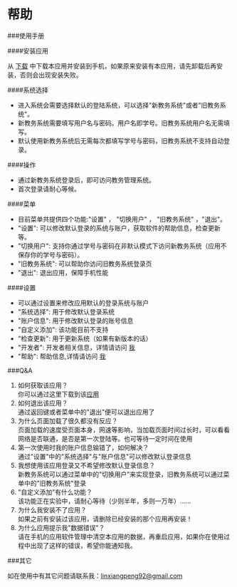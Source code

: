 帮助
==================

###使用手册

####安装应用

从 [下载](https://github.com/david-loman/WebAppliction/raw/master/jwcglxt_nefu.apk) 中下载本应用并安装到手机，如果原来安装有本应用，请先卸载后再安装，否则会出现安装失败。

####系统选择

*   进入系统会需要选择默认的登陆系统，可以选择"新教务系统"或者"旧教务系统"。
*   新教务系统需要填写用户名与密码。用户名即学号。旧教务系统用户名无需填写。
*   默认使用新教务系统后无需每次都填写学号与密码，旧教务系统不支持自动登录。

####操作

*   通过新教务系统登录后，即可访问教务管理系统。
*   首次登录请耐心等候。

####菜单

*   目前菜单共提供四个功能:"设置" ， "切换用户" ， "旧教务系统" ，"退出"。
*   "设置": 可以修改默认登录的系统与账户，获取软件的帮助信息，检查更新等。
*   "切换用户": 支持你通过学号与密码在非默认模式下访问新教务系统（应用不保存你的学号与密码）。
*   "旧教务系统": 可以帮助你访问旧教务系统登录页
*   "退出": 退出应用，保障手机性能

####设置

*   可以通过设置来修改应用默认的登录系统与账户
*   "系统选择": 用于修改默认登录系统
*   "账户信息": 用于修改默认登录的账号信息
*   "自定义添加": 该功能目前不支持
*   "检查更新": 用于更新系统（如果有新版本的话）
*   "开发者": 开发者相关信息，详情请访问 [我](http://davidloman.net)
*   "帮助": 帮助信息,详情请访问 [我](http://davidloman.net)

###Q&A

1. 如何获取该应用？  <br/>
你可以通过这里下载到该[应用](https://github.com/david-loman/WebAppliction/raw/master/jwcglxt_nefu.apk) 
2. 如何退出该应用？  <br/>
通过返回键或者菜单中的"退出"便可以退出应用了   
3. 为什么页面加载了很久都没有反应？  <br/>
页面加载的速度受页面本身，网速等影响，当加载页面时间过长时，可以看看网络是否联通，是否是第一次登陆等。也可等待一定时间在使用
4. 第一次使用时我的账户信息输错了，如何解决？  <br/>
通过"设置"中的"系统选择"与"账户信息"可以修改默认登录信息
5. 我想使用该应用登录又不希望修改默认登录信息？  <br/>
新教务系统可以通过菜单中的"切换用户"来实现登录，旧教务系统可以通过菜单中的"旧教务系统"登录
6. "自定义添加"有什么功能？  <br/>
该功能正在实验中，请耐心等待（少则半年，多则一万年）……
7. 为什么我安装不了应用？  <br/>
如果之前有安装过该应用，请删除已经安装的那个应用再安装！
8. 为什么应用提示我"数据错误"？  <br/>
请在手机的应用软件管理中清空本应用的数据，再重启应用，如果你在使用过程中出现了这样的错误，希望你能通知我。

###其它

如在使用中有其它问题请联系我：linxiangpeng92@gmail.com